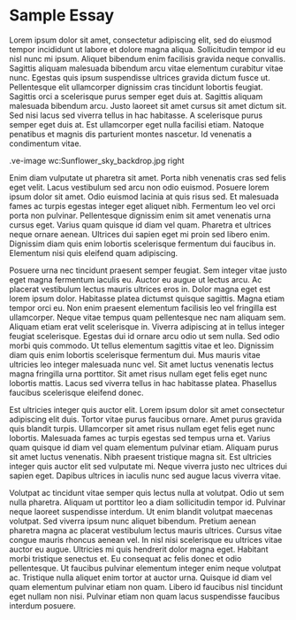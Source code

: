 # Sample Essay

Lorem ipsum dolor sit amet, consectetur adipiscing elit, sed do eiusmod tempor incididunt ut labore et dolore magna aliqua. Sollicitudin tempor id eu nisl nunc mi ipsum. Aliquet bibendum enim facilisis gravida neque convallis. Sagittis aliquam malesuada bibendum arcu vitae elementum curabitur vitae nunc. Egestas quis ipsum suspendisse ultrices gravida dictum fusce ut. Pellentesque elit ullamcorper dignissim cras tincidunt lobortis feugiat. Sagittis orci a scelerisque purus semper eget duis at. Sagittis aliquam malesuada bibendum arcu. Justo laoreet sit amet cursus sit amet dictum sit. Sed nisi lacus sed viverra tellus in hac habitasse. A scelerisque purus semper eget duis at. Est ullamcorper eget nulla facilisi etiam. Natoque penatibus et magnis dis parturient montes nascetur. Id venenatis a condimentum vitae.

.ve-image wc:Sunflower_sky_backdrop.jpg right

Enim diam vulputate ut pharetra sit amet. Porta nibh venenatis cras sed felis eget velit. Lacus vestibulum sed arcu non odio euismod. Posuere lorem ipsum dolor sit amet. Odio euismod lacinia at quis risus sed. Et malesuada fames ac turpis egestas integer eget aliquet nibh. Fermentum leo vel orci porta non pulvinar. Pellentesque dignissim enim sit amet venenatis urna cursus eget. Varius quam quisque id diam vel quam. Pharetra et ultrices neque ornare aenean. Ultrices dui sapien eget mi proin sed libero enim. Dignissim diam quis enim lobortis scelerisque fermentum dui faucibus in. Elementum nisi quis eleifend quam adipiscing.

Posuere urna nec tincidunt praesent semper feugiat. Sem integer vitae justo eget magna fermentum iaculis eu. Auctor eu augue ut lectus arcu. Ac placerat vestibulum lectus mauris ultrices eros in. Dolor magna eget est lorem ipsum dolor. Habitasse platea dictumst quisque sagittis. Magna etiam tempor orci eu. Non enim praesent elementum facilisis leo vel fringilla est ullamcorper. Neque vitae tempus quam pellentesque nec nam aliquam sem. Aliquam etiam erat velit scelerisque in. Viverra adipiscing at in tellus integer feugiat scelerisque. Egestas dui id ornare arcu odio ut sem nulla. Sed odio morbi quis commodo. Ut tellus elementum sagittis vitae et leo. Dignissim diam quis enim lobortis scelerisque fermentum dui. Mus mauris vitae ultricies leo integer malesuada nunc vel. Sit amet luctus venenatis lectus magna fringilla urna porttitor. Sit amet risus nullam eget felis eget nunc lobortis mattis. Lacus sed viverra tellus in hac habitasse platea. Phasellus faucibus scelerisque eleifend donec.

Est ultricies integer quis auctor elit. Lorem ipsum dolor sit amet consectetur adipiscing elit duis. Tortor vitae purus faucibus ornare. Amet purus gravida quis blandit turpis. Ullamcorper sit amet risus nullam eget felis eget nunc lobortis. Malesuada fames ac turpis egestas sed tempus urna et. Varius quam quisque id diam vel quam elementum pulvinar etiam. Aliquam purus sit amet luctus venenatis. Nibh praesent tristique magna sit. Est ultricies integer quis auctor elit sed vulputate mi. Neque viverra justo nec ultrices dui sapien eget. Dapibus ultrices in iaculis nunc sed augue lacus viverra vitae.

Volutpat ac tincidunt vitae semper quis lectus nulla at volutpat. Odio ut sem nulla pharetra. Aliquam ut porttitor leo a diam sollicitudin tempor id. Pulvinar neque laoreet suspendisse interdum. Ut enim blandit volutpat maecenas volutpat. Sed viverra ipsum nunc aliquet bibendum. Pretium aenean pharetra magna ac placerat vestibulum lectus mauris ultrices. Cursus vitae congue mauris rhoncus aenean vel. In nisl nisi scelerisque eu ultrices vitae auctor eu augue. Ultricies mi quis hendrerit dolor magna eget. Habitant morbi tristique senectus et. Eu consequat ac felis donec et odio pellentesque. Ut faucibus pulvinar elementum integer enim neque volutpat ac. Tristique nulla aliquet enim tortor at auctor urna. Quisque id diam vel quam elementum pulvinar etiam non quam. Libero id faucibus nisl tincidunt eget nullam non nisi. Pulvinar etiam non quam lacus suspendisse faucibus interdum posuere.